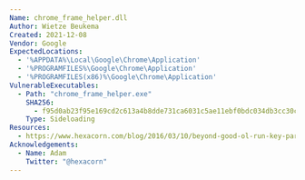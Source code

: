```yaml
---
Name: chrome_frame_helper.dll
Author: Wietze Beukema
Created: 2021-12-08
Vendor: Google
ExpectedLocations:
  - '%APPDATA%\Local\Google\Chrome\Application'
  - '%PROGRAMFILES%\Google\Chrome\Application'
  - '%PROGRAMFILES(x86)%\Google\Chrome\Application'
VulnerableExecutables:
  - Path: "chrome_frame_helper.exe"
    SHA256:
      - f95d0ab23f95e169cd2c613a4b8dde731ca6031c5ae11ebf0bdc034db3cc30cd
    Type: Sideloading
Resources:
  - https://www.hexacorn.com/blog/2016/03/10/beyond-good-ol-run-key-part-36/
Acknowledgements:
  - Name: Adam
    Twitter: "@hexacorn"
---
```


